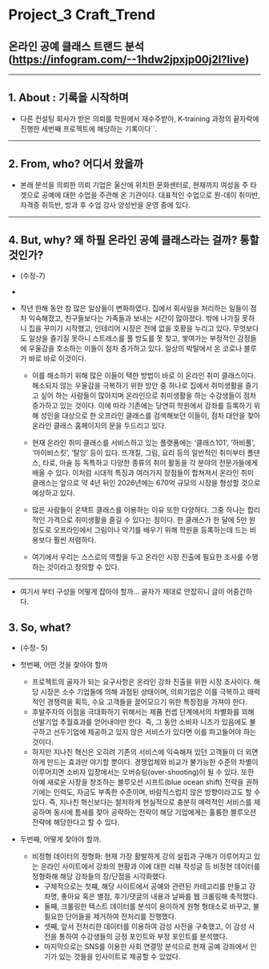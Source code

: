 # Project_3 Craft_Trend
  ## 온라인 공예 클래스 트랜드 분석 (https://infogram.com/--1hdw2jpxjp00j2l?live)
----------------
## 1. About : 기록을 시작하며

- 다른 컨설팅 회사가 받은 의뢰를 학원에서 재수주받아, K-training 과정의 끝자락에 진행한 세번째 프로젝트에 해당하는 기록이다``.
---------------------------
## 2. From, who? 어디서 왔을까

- 본래 분석을 의뢰한 의뢰 기업은 울산에 위치한 문화센터로, 현재까지 여성을 주 타겟으로 공예에 대한 수업을 주관해 온 기관이다. 대표적인 수업으로 원-데이 취미반, 자격증 취득반, 방과 후 수업 강사 양성반을 운영 중에 있다.
----------------------------
## 4. But, why? 왜 하필 온라인 공예 클래스라는 걸까? 통할 것인가?

- (수정-7)
- 
- 작년 한해 동안 참 많은 일상들이 변화하였다. 집에서 회사일을 처리하는 일들이 점차 익숙해졌고, 친구들보다는 가족들과 보내는 시간이 많아졌다. 밖에 나가질 못하니 집을 꾸미기 시작했고, 인테리어 시장은 전에 없을 호황을 누리고 있다. 무엇보다도 일상을 즐기질 못하니 스트레스를 풀 방도를 못 찾고, 쌓여가는 부정적인 감정들에 우울감을 호소하는 이들이 점차 증가하고 있다. 일상의 박탈에서 온 코로나 블루가 바로 바로 이것이다.
	
	- 이를 해소하기 위해 많은 이들이 택한 방법이 바로 이 온라인 취미 클래스이다. 해소되지 않는 우울감을 극복하기 위한 방안 중 하나로 집에서 취미생활을 즐기고 싶어 하는 사람들이 많아지며 온라인으로 취미생활을 하는 수강생들이 점차 증가하고 있는 것이다. 이에 따라 기존에는 당연히 학원에서 강좌를 등록하기 위해 성인을 대상으로 한 오프라인 클래스를 검색해보던 이들이, 점차 대안을 찾아 온라인 클래스 홈페이지의 문을 두드리고 있다. 
	
	- 현재 온라인 취미 클래스를 서비스하고 있는 플랫폼에는 ‘클래스101’, ‘하비풀’, ‘마이비스킷’, ‘탈잉’ 등이 있다. 뜨개질, 그림, 요리 등의 일반적인 취미부터 폴댄스, 타로, 마술 등 독특하고 다양한 종류의 취미 활동을 각 분야의 전문가들에게 배울 수 있다.  이처럼 시대적 특징과 여러가지 장점들이 합쳐져서 온라인 취미 클래스는 앞으로 약 4년 뒤인 2026년에는 670억 규모의 시장을 형성할 것으로 예상하고 있다. 

	-  많은 사람들이 온택트 클래스를 이용하는 이유 또한 다양하다. 그중 하나는 합리적인 가격으로 취미생활을 즐길 수 있다는 점이다. 한 클래스가 한 달에 5만 원 정도로 오프라인에서 그림이나 악기를 배우기 위해 학원을 등록하는데 드는 비용보다 훨씬 저렴하다. 
	-  여기에서 우리는 스스로의 역할을 두고 온라인 시장 진출에 필요한 조사를 수행하는 것이라고 정의할 수 있다. 
------------------------------

- 여기서 부터 구성을 어떻게 잡아야 할까... 골자가 제대로 안잡히니 글이 어중간하다. 
## 3. So, what? 
 
 - (수정- 5)

- 첫번째, 어떤 것을 찾아야 할까 
	- 프로젝트의 골자가 되는 요구사항은 온라인 강좌 진출을 위한 시장 조사이다. 해당 시장은 소수 기업들에 의해 과점된 상태이며, 의뢰기업은 이를 극복하고 매력적인 경쟁력을 획득, 수요 고객들을 끌어모으기 위한 특장점을 가져야 한다.
	- 후발주자의 이점을 극대화하기 위해서는 제품 컨셉 단계에서의 차별화를 꾀해 선발기업 추월효과를 얻어내야만 한다. 즉, 그 동안 소비자 니즈가 있음에도 불구하고 선두기업에 제공하고 있지 않은 서비스가 있다면 이를 파고들어야 하는 것이다.
	- 하지만 지나친 혁신은 오히려 기존의 서비스에 익숙해져 있던 고객들이 더 외면하게 만드는 효과만 야기할 뿐이다. 경쟁업체와 비교가 불가능한 수준의 차별이 이루어지면 소비자 입장에서는 오버슈팅(over-shooting)이 될 수 있다. 또한 아예 새로운 시장을 창조하는 블루오션 시프트(blue ocean shift) 전략을 권하기에는 인력도, 자금도 부족한 수준이며, 바람직스럽지 않은 방향이라고도 할 수 있다. 즉, 지나친 혁신보다는 철저하게 현실적으로 충분히 매력적인 서비스를 제공하며 동시에 틈새를 찾아 공략하는 전략이 해당 기업에게는 훌륭한 블루오션 전략에 해당한다고 할 수 있다.

- 두번째, 어떻게 찾아야 할까.
	- 비정형 데이터의 정형화: 현재 가장 활발하게 강의 설립과 구매가 이루어지고 있는 온라인 사이트에서 강좌의 현황과 이에 대한 리뷰 작성글 등 비정현 데이터를 정형화해 해당 강좌들의 장/단점을 시각화했다.
		- 구체적으로는 첫쨰, 해당 사이트에서 공예와 관련된 카테고리를 만들고 강좌명, 좋아요 혹은 별점, 후기/댓글의 내용과 날짜를 웹 크롤링해 축적했다.
		- 둘째, 크롤링한 텍스트 데이터를 분석이 용이하게 원형 형태소로 바꾸고, 불필요한 단어들을 제거하여 전처리를 진행했다.
		- 셋째, 앞서 전처리한 데이터를 이용하여 감성 사전을 구축했고, 이 감성 사전을 통하여 수강생들의 긍정 포인트와 부정 포인트를 분석했다.
		- 마지막으로는 SNS를 이용한 사회 연결망 분석으로 현재 공예 강좌에서 인기가 있는 것들을 인사이트로 제공할 수 있었다.
